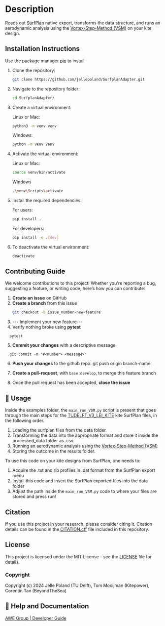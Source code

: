 # Description
Reads out [SurfPlan](http://www.surfplan.com.au/sp/) native export, transforms the data structure, and runs an aerodynamic analysis using the [Vortex-Step-Method (VSM)](https://github.com/ocayon/Vortex-Step-Method) on your kite design.

## Installation Instructions
Use the package manager [pip](https://pip.pypa.io/en/stable/) to install

1. Clone the repository:
    ```bash
    git clone https://github.com/jellepoland/SurfplanAdapter.git
    ```

2. Navigate to the repository folder:
    ```bash
    cd SurfplanAdapter/
    ```
    
3. Create a virtual environment:
   
   Linux or Mac:
    ```bash
    python3 -m venv venv
    ```
    
    Windows:
    ```bash
    python -m venv venv
    ```
    
4. Activate the virtual environment:

   Linux or Mac:
    ```bash
    source venv/bin/activate
    ```

    Windows
    ```bash
    .\venv\Scripts\activate
    ```

5. Install the required dependencies:

   For users:
    ```bash
    pip install .
    ```
        
   For developers:
    ```bash
    pip install -e .[dev]
    ```

6. To deactivate the virtual environment:
    ```bash
    deactivate
    ```

## Contributing Guide
We welcome contributions to this project! Whether you're reporting a bug, suggesting a feature, or writing code, here’s how you can contribute:

1. **Create an issue** on GitHub
2. **Create a branch** from this issue
   ```bash
   git checkout -b issue_number-new-feature
   ```
3. --- Implement your new feature---
4. Verify nothing broke using **pytest**
```
  pytest
```
5. **Commit your changes** with a descriptive message
```
  git commit -m "#<number> <message>"
```
6. **Push your changes** to the github repo:
   git push origin branch-name
   
7. **Create a pull-request**, with `base:develop`, to merge this feature branch
8. Once the pull request has been accepted, **close the issue**


## :eyes: Usage
Inside the examples folder, the `main_run_VSM.py` script is present that goes through the main steps for the [TUDELFT_V3_LEI_KITE](https://github.com/awegroup/TUDELFT_V3_LEI_KITE) kite SurfPlan files, in the following order.  
1. Loading the surfplan files from the data folder. 
2. Transforming the data into the appropriate format and store it inside the processed_data folder as .csv
3. Running an aerodynamic analysis using the [Vortex-Step-Method (VSM)](https://github.com/ocayon/Vortex-Step-Method)
4. Storing the outcome in the results folder.

To use this code on your kite designs from SurfPlan, one needs to:
1. Acquire the .txt and rib profiles in .dat format from the SurfPlan export menu
2. Install this code and insert the SurfPlan exported files into the data folder
3. Adjust the path inside the `main_run_VSM.py` code to where your files are stored and press run!

## Citation
If you use this project in your research, please consider citing it. 
Citation details can be found in the [CITATION.cff](CITATION.cff) file included in this repository.

## License
This project is licensed under the MIT License - see the [LICENSE](LICENSE) file for details.

### Copyright
Copyright (c) 2024 Jelle Poland (TU Delft), Tom Mooijman (Kitepower), Corentin Tan (BeyondTheSea)

## :gem: Help and Documentation
[AWE Group | Developer Guide](https://awegroup.github.io/developer-guide/)


